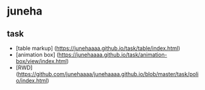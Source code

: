 # juneha

## task

* [table markup] (https://junehaaaa.github.io/task/table/index.html)
* [animation box] (https://junehaaaa.github.io/task/animation-box/view/index.html)
* [RWD] (https://github.com/junehaaaa/junehaaaa.github.io/blob/master/task/polio/index.html)

